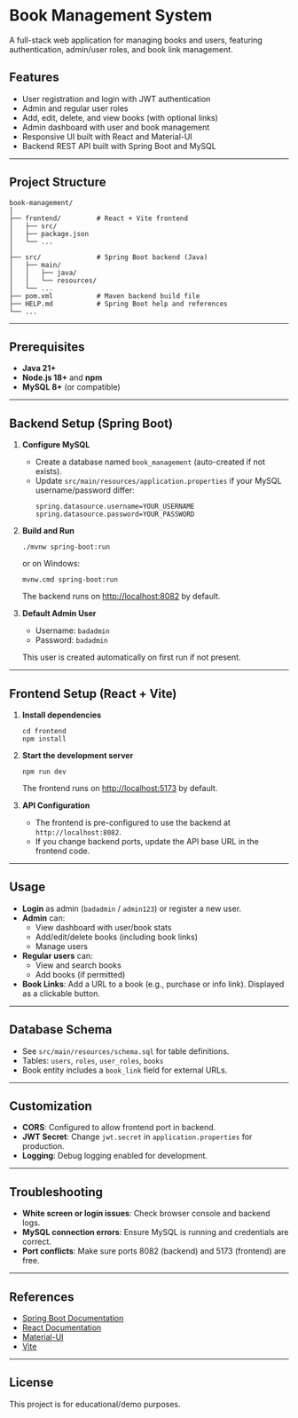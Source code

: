 # Book Management System

A full-stack web application for managing books and users, featuring authentication, admin/user roles, and book link management.

## Features

- User registration and login with JWT authentication
- Admin and regular user roles
- Add, edit, delete, and view books (with optional links)
- Admin dashboard with user and book management
- Responsive UI built with React and Material-UI
- Backend REST API built with Spring Boot and MySQL

---

## Project Structure

```
book-management/
│
├── frontend/         # React + Vite frontend
│   ├── src/
│   ├── package.json
│   └── ...
│
├── src/              # Spring Boot backend (Java)
│   ├── main/
│   │   ├── java/
│   │   └── resources/
│   └── ...
├── pom.xml           # Maven backend build file
├── HELP.md           # Spring Boot help and references
└── ...
```

---

## Prerequisites

- **Java 21+**
- **Node.js 18+** and **npm**
- **MySQL 8+** (or compatible)

---

## Backend Setup (Spring Boot)

1. **Configure MySQL**

   - Create a database named `book_management` (auto-created if not exists).
   - Update `src/main/resources/application.properties` if your MySQL username/password differ:
     ```
     spring.datasource.username=YOUR_USERNAME
     spring.datasource.password=YOUR_PASSWORD
     ```

2. **Build and Run**

   ```
   ./mvnw spring-boot:run
   ```
   or on Windows:
   ```
   mvnw.cmd spring-boot:run
   ```

   The backend runs on [http://localhost:8082](http://localhost:8082) by default.

3. **Default Admin User**

   - Username: `badadmin`
   - Password: `badadmin`

   This user is created automatically on first run if not present.

---

## Frontend Setup (React + Vite)

1. **Install dependencies**

   ```
   cd frontend
   npm install
   ```

2. **Start the development server**

   ```
   npm run dev
   ```

   The frontend runs on [http://localhost:5173](http://localhost:5173) by default.

3. **API Configuration**

   - The frontend is pre-configured to use the backend at `http://localhost:8082`.
   - If you change backend ports, update the API base URL in the frontend code.

---

## Usage

- **Login** as admin (`badadmin` / `admin123`) or register a new user.
- **Admin** can:
  - View dashboard with user/book stats
  - Add/edit/delete books (including book links)
  - Manage users
- **Regular users** can:
  - View and search books
  - Add books (if permitted)
- **Book Links**: Add a URL to a book (e.g., purchase or info link). Displayed as a clickable button.

---

## Database Schema

- See `src/main/resources/schema.sql` for table definitions.
- Tables: `users`, `roles`, `user_roles`, `books`
- Book entity includes a `book_link` field for external URLs.

---

## Customization

- **CORS**: Configured to allow frontend port in backend.
- **JWT Secret**: Change `jwt.secret` in `application.properties` for production.
- **Logging**: Debug logging enabled for development.

---

## Troubleshooting

- **White screen or login issues**: Check browser console and backend logs.
- **MySQL connection errors**: Ensure MySQL is running and credentials are correct.
- **Port conflicts**: Make sure ports 8082 (backend) and 5173 (frontend) are free.

---

## References

- [Spring Boot Documentation](https://spring.io/projects/spring-boot)
- [React Documentation](https://react.dev/)
- [Material-UI](https://mui.com/)
- [Vite](https://vitejs.dev/)

---

## License

This project is for educational/demo purposes. 
